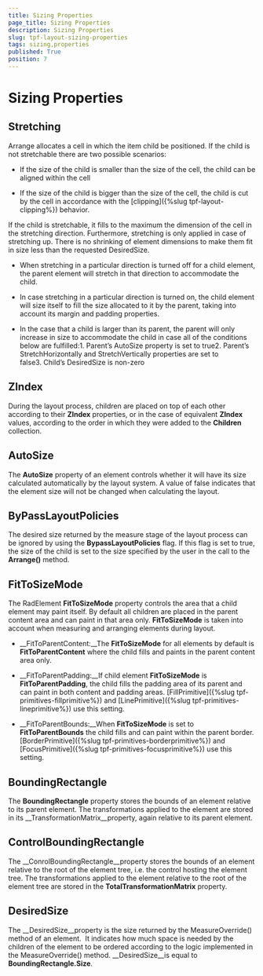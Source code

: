 ```yaml
---
title: Sizing Properties
page_title: Sizing Properties
description: Sizing Properties
slug: tpf-layout-sizing-properties
tags: sizing,properties
published: True
position: 7
---
```


# Sizing Properties



## Stretching

Arrange allocates a cell in which the item child be positioned. If the child is not stretchable there are two possible scenarios:

* If the size of the child is smaller than the size of the cell, the child can be aligned within the cell

* If the size of the child is bigger than the size of the cell, the child is cut by the cell in accordance with the [clipping]({%slug tpf-layout-clipping%}) behavior.

If the child is stretchable, it fills to the maximum the dimension of the cell in the stretching direction. Furthermore, stretching is only applied in case of stretching up. There is no shrinking of element dimensions to make them fit in size less than the requested DesiredSize.

* When stretching in a particular direction is turned off for a child element, the parent element will stretch in that direction to accommodate the child.

* In case stretching in a particular direction is turned on, the child element will size itself to fill the size allocated to it by the parent, taking into account its margin and padding properties.

* In the case that a child is larger than its parent, the parent will only increase in size to accommodate the child in case all of the conditions below are fulfilled:1. Parent’s AutoSize property is set to true2. Parent’s StretchHorizontally and StretchVertically properties are set to false3. Child’s DesiredSize is non-zero

## ZIndex

During the layout process, children are placed on top of each other according to their __ZIndex__ properties, or in the case of equivalent __ZIndex__ values, according to the order in which they were added to the __Children__ collection.

## AutoSize

The __AutoSize__ property of an element controls whether it will have its size calculated automatically by the layout system. A value of false indicates that the element size will not be changed when calculating the layout.

## ByPassLayoutPolicies

The desired size returned by the measure stage of the layout process can be ignored by using the __BypassLayoutPolicies__ flag. If this flag is set to true, the size of the child is set to the size specified by the user in the call to the __Arrange()__ method.

## FitToSizeMode

The RadElement __FitToSizeMode__ property controls the area that a child element may paint itself. By default all children are placed in the parent content area and can paint in that area only. __FitToSizeMode__ is taken into account when measuring and arranging elements during layout.

* __FitToParentContent:__The __FitToSizeMode__ for all elements by default is __FitToParentContent__ where the child fills and paints in the parent content area only.

* __FitToParentPadding:__If child element __FitToSizeMode__ is __FitToParentPadding__, the child fills the padding area of its parent and can paint in both content and padding areas. [FillPrimitive]({%slug tpf-primitives-fillprimitive%}) and [LinePrimitive]({%slug tpf-primitives-lineprimitive%}) use this setting.

* __FitToParentBounds:__When __FitToSizeMode__ is set to __FitToParentBounds__ the child fills and can paint within the parent border. [BorderPrimitive]({%slug tpf-primitives-borderprimitive%}) and [FocusPrimitive]({%slug tpf-primitives-focusprimitive%}) use this setting.

## BoundingRectangle

The __BoundingRectangle__ property stores the bounds of an element relative to its parent element. The transformations applied to the element are stored in its __TransformationMatrix__property, again relative to its parent element.

## ControlBoundingRectangle

The __ConrolBoundingRectangle__property stores the bounds of an element relative to the root of the element tree, i.e. the control hosting the element tree. The transformations applied to the element relative to the root of the element tree are stored in the __TotalTransformationMatrix__ property.

## DesiredSize

The __DesiredSize__property is the size returned by the MeasureOverride() method of an element.  It indicates how much space is needed by the children of the element to be ordered according to the logic implemented in the MeasureOverride() method. __DesiredSize__is equal to __BoundingRectangle.Size__.
